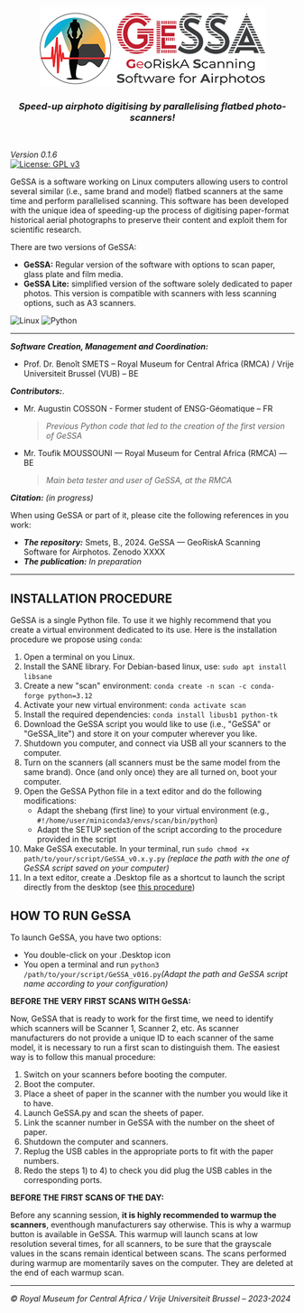 <div align="center">
	<img src="https://github.com/GeoRiskA/GeSSA/blob/main/GeSSA_logo_GUI.png">
</div> 

<h3 align="center">
<i>Speed-up airphoto digitising by parallelising flatbed photo-scanners!</i>
</h3>

<br>

*Version 0.1.6*  
[![License: GPL v3](https://img.shields.io/badge/License-GPLv3-blue.svg)](https://www.gnu.org/licenses/gpl-3.0)  

GeSSA is a software working on Linux computers allowing users to control several similar (i.e., same brand and model) flatbed scanners at the same time and perform parallelised scanning. This software has been developed with the unique idea of speeding-up the process of digitising paper-format historical aerial photographs to preserve their content and exploit them for scientific research.  

There are two versions of GeSSA:  
- **GeSSA:** Regular version of the software with options to scan paper, glass plate and film media.
- **GeSSA Lite:** simplified version of the software solely dedicated to paper photos. This version is compatible with scanners with less scanning options, such as A3 scanners.

![Linux](https://img.shields.io/badge/Linux-FCC624?style=for-the-badge&logo=linux&logoColor=black) ![Python](https://img.shields.io/badge/python-3670A0?style=for-the-badge&logo=python&logoColor=ffdd54) 

-------

***Software Creation, Management and Coordination:***  
- Prof. Dr. Benoît SMETS – Royal Museum for Central Africa (RMCA) / Vrije Universiteit Brussel (VUB) – BE  

***Contributors:***. 
- Mr. Augustin COSSON - Former student of ENSG-Géomatique – FR  
  > *Previous Python code that led to the creation of the first version of GeSSA*  
- Mr. Toufik MOUSSOUNI — Royal Museum for Central Africa (RMCA) — BE
  > *Main beta tester and user of GeSSA, at the RMCA*

***Citation:*** *(in progress)*  

When using GeSSA or part of it, please cite the following references in you work:  

- ***The repository:*** Smets, B., 2024.  GeSSA — GeoRiskA Scanning Software for Airphotos. Zenodo XXXX
- ***The publication:*** *In preparation*

--------------

## INSTALLATION PROCEDURE  

GeSSA is a single Python file. To use it we highly recommend that you create a virtual environment dedicated to its use. Here is the installation procedure we propose using `conda`:  

1) Open a terminal on you Linux.
2) Install the SANE library. For Debian-based linux, use: `sudo apt install libsane`
3) Create a new "scan" environment: `conda create -n scan -c conda-forge python=3.12`
4) Activate your new virtual environment: `conda activate scan`
5) Install the required dependencies: `conda install libusb1 python-tk`
6) Download the GeSSA script you would like to use (i.e., "GeSSA" or "GeSSA_lite") and store it on your computer wherever you like.
7) Shutdown you computer, and connect via USB all your scanners to the computer.
8) Turn on the scanners (all scanners must be the same model from the same brand). Once (and only once) they are all turned on, boot your computer.
9) Open the GeSSA Python file in a text editor and do the following modifications:
   - Adapt the shebang (first line) to your virtual environment (e.g., `#!/home/user/miniconda3/envs/scan/bin/python`)
   - Adapt the SETUP section of the script according to the procedure provided in the script
10) Make GeSSA executable. In your terminal, run `sudo chmod +x path/to/your/script/GeSSA_v0.x.y.py` *(replace the path with the one of GeSSA script saved on your computer)*
11) In a text editor, create a .Desktop file as a shortcut to launch the script directly from the desktop (see [this procedure](https://github.com/GeoRiskA/GeSSA/blob/main/Desktop_logo/Example_Desktop_shortcut.md))


## HOW TO RUN GeSSA  

To launch GeSSA, you have two options:
- You double-click on your .Desktop icon
- You open a terminal and run `python3 /path/to/your/script/GeSSA_v016.py`*(Adapt the path and GeSSA script name according to your configuration)*   

**BEFORE THE VERY FIRST SCANS WITH GeSSA:**  

Now, GeSSA that is ready to work for the first time, we need to identify which scanners will be Scanner 1, Scanner 2, etc. As scanner manufacturers do not provide a unique ID to each scanner of the same model, it is necessary to run a first scan to distinguish them. The easiest way is to follow this manual procedure:  

1) Switch on your scanners before booting the computer.  
2) Boot the computer.  
3) Place a sheet of paper in the scanner with the number you would like it to have.  
4) Launch GeSSA.py and scan the sheets of paper.  
5) Link the scanner number in GeSSA with the number on the sheet of paper.  
6) Shutdown the computer and scanners.  
7) Replug the USB cables in the appropriate ports to fit with the paper numbers.  
8) Redo the steps 1) to 4) to check you did plug the USB cables in the corresponding ports.  

**BEFORE THE FIRST SCANS OF THE DAY:**  

Before any scanning session, **it is highly recommended to warmup the scanners**, eventhough manufacturers say otherwise. This is why a warmup button is available in GeSSA. This warmup will launch scans at low resolution several times, for all scanners, to be sure that the grayscale values in the scans remain identical between scans. The scans performed during warmup are momentarily saves on the computer. They are deleted at the end of each warmup scan.

----------------

*&copy; Royal Museum for Central Africa / Vrije Universiteit Brussel – 2023-2024*
